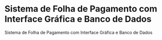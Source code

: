 # Sistema de Folha de Pagamento com Interface Gráfica e Banco de Dados
Sistema de Folha de Pagamento com Interface Gráfica e Banco de Dados
